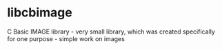 # libcbimage
C Basic IMAGE library - very small library, which was created specifically for one purpose - simple work on images
